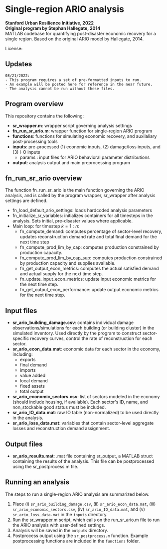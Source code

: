 # Single-region ARIO analysis 
**Stanford Urban Resilience Initiative, 2022** <br>
**Original program by Stephan Hallegate, 2014** <br>
MATLAB codebase for quantifying post-disaster economic recovery for a single region. Based on the original ARIO model by Hallegate, 2014. 

License: 

## Updates
    08/21/2022: 
    - This program requires a set of pre-formatted inputs to run. 
    - An example will be posted here for reference in the near future. 
    - The analysis cannot be run without these files.
## Program overview
This repository contains the following:
* **sr_wrapper.m**: wrapper script governing analysis settings
* **fn_run_sr_ario.m**: wrapper function for single-region ARIO program
* **functions**: functions for simulating economic recovery, and auxilaliary post-processing tools
* **inputs**: pre-processed (1) economic inputs, (2) damage/loss inputs, and (3) I-O inputs
    * params : input files for ARIO behavioral parameter distributions
* **output**: analysis output and main preprocessing program

## fn_run_sr_ario overview
The function fn_run_sr_ario is the main function governing the ARIO analysis, and is called by the program wrapper, sr_wrapper after analysis settings are defined.
* fn_load_default_ario_settings: loads hardcoded analysis parameters
* fn_initialize_sr_variables: initializes containers for all timesteps in the analysis. Sets initial, pre-disaster values where applicable.
* Main loop: for timestep $k = 1:n$:
    * fn_compute_demand: computes percentage of sector-level recovery, updates reconstruction demand rate and total final demand for the next time step
    * fn_compute_prod_lim_by_cap: computes production constrained by production capacity.
    * fn_compute_prod_lim_by_cap_sup: computes production constrained by production capacity and supplies available.
    * fn_get_output_econ_metrics: computes the actual satisfied demand and actual supply for the next time step.
    * fn_update_input_econ_metrics: update input economic metrics for the next time step.
    * fn_get_output_econ_performance: update output economic metrics for the next time step.

## Input files
* **sr_ario_building_damage.csv**: contains individual damage observations/simulations for each building (or building cluster) in the simulated inventory. Used directly by the program to construct sector-specific recovery curves, control the rate of reconstruction for each sector.
* **sr_ario_econ_data.mat**: economic data for each sector in the economy, including:
    * exports
    * final demand
    * imports
    * value added
    * local demand
    * fixed assets
    * total output
* **sr_ario_economic_sectors.csv**: list of sectors modeled in the economy (should include housing, if available). Each sector's ID, name, and non_stockable good status must be included.
* **sr_ario_IO_data.mat**: raw IO table (non-normalized) to be used directly in the analysis.
* **sr_ario_loss_data.mat**: variables that contain sector-level aggregate losses and reconstruction demand assignment.

## Output files
* **sr_ario_results.mat**: .mat file containing sr_output, a MATLAB struct containing the results of the analysis. This file can be postprocessed using the sr_postprocess.m file.

## Running an analysis
The steps to run a single-region ARIO analysis are summarized below. 
1. Place (i) `sr_ario_building_damage.csv`, (ii) `sr_ario_econ_data.mat`, (iii) `sr_ario_economic_sectors.csv`,  (iv) `sr_ario_IO_data.mat`, and (v) `sr_ario_loss_data.mat` in the `inputs` directory. 
2. Run the sr_wrapper.m script, which calls on the run_sr_ario.m file to run the ARIO analysis with user-defined settings.
3. Analysis will be saved in the `outputs` directory.
4. Postprocess output using the `sr_postprocess.m` function. Example postprocessing functions are included in the `functions` folder.